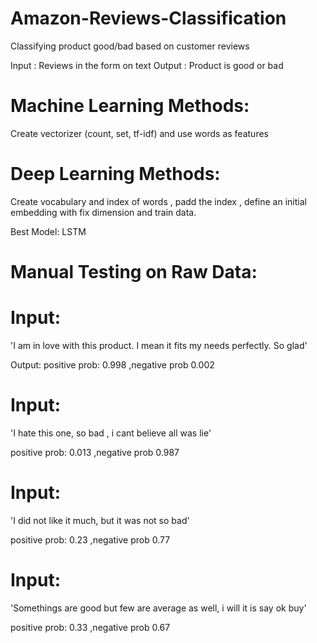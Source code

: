 # Amazon-Reviews-Classification
Classifying product good/bad based on customer reviews

Input : Reviews in the form on text 
Output : Product is good or bad

# Machine Learning Methods:

Create vectorizer (count, set, tf-idf) and use words as features 

# Deep Learning Methods:

Create vocabulary and index of words , padd the index , define an initial embedding with fix dimension and train data. 

Best Model: LSTM

# Manual Testing on Raw Data:

# Input:
'I am in love with this product. I mean it fits my needs perfectly. So glad'

Output:
positive prob:  0.998 ,negative prob   0.002

# Input:
'I hate this one, so bad , i cant believe all was lie'

positive prob:  0.013 ,negative prob   0.987

# Input: 
'I did not like it much, but it was not so bad'

positive prob:  0.23 ,negative prob   0.77


# Input:
'Somethings are good but few are average as well, i will it is say ok buy'

positive prob:  0.33 ,negative prob   0.67

